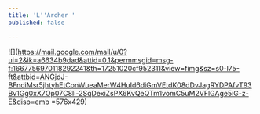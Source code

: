 ```yaml
---
title: 'L''Archer '
published: false

---
```


![](https://mail.google.com/mail/u/0?ui=2&ik=a6634b9dad&attid=0.1&permmsgid=msg-f:1667756970118292241&th=17251020cf952311&view=fimg&sz=s0-l75-ft&attbid=ANGjdJ-BFndiMsr5jhtyhEtConWueaMerW4HuId6diGmVEtdK08dDvJagRYDPAfvT93Bv1Gg0xX7Op07C8Ii-2SqDexiZsPX6KvQeQTm1vomC5uM2VFlGAge5iG-z-E&disp=emb =576x429)